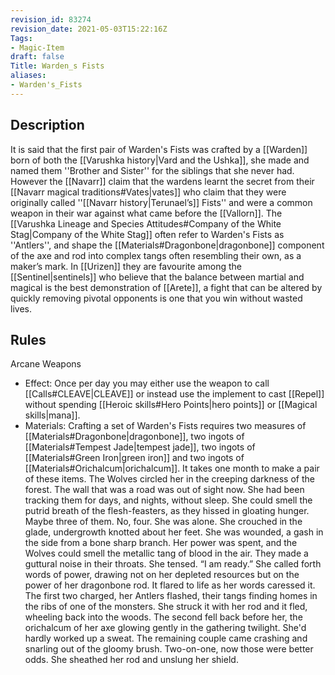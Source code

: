 ```yaml
---
revision_id: 83274
revision_date: 2021-05-03T15:22:16Z
Tags:
- Magic-Item
draft: false
Title: Warden_s Fists
aliases:
- Warden's_Fists
---
```

## Description
It is said that the first pair of Warden's Fists was crafted by a [[Warden]] born of both the [[Varushka history|Vard and the Ushka]], she made and named them ''Brother and Sister'' for the siblings that she never had. However the [[Navarr]] claim that the wardens learnt the secret from their [[Navarr magical traditions#Vates|vates]] who claim that they were originally called ''[[Navarr history|Terunael’s]] Fists'' and were a common weapon in their war against what came before the [[Vallorn]].
The [[Varushka Lineage and Species Attitudes#Company of the White Stag|Company of the White Stag]] often refer to Warden's Fists as ''Antlers'', and shape the [[Materials#Dragonbone|dragonbone]] component of the axe and rod into complex tangs often resembling their own, as a maker’s mark.
In [[Urizen]] they are favourite among the [[Sentinel|sentinels]] who believe that the balance between martial and magical is the best demonstration of [[Arete]], a fight that can be altered by quickly removing pivotal opponents is one that you win without wasted lives.
## Rules
Arcane Weapons
* Effect: Once per day you may either use the weapon to call [[Calls#CLEAVE|CLEAVE]] or instead use the implement to cast [[Repel]] without spending [[Heroic skills#Hero Points|hero points]] or [[Magical skills|mana]].
* Materials: Crafting a set of Warden's Fists requires two measures of [[Materials#Dragonbone|dragonbone]], two ingots of [[Materials#Tempest Jade|tempest jade]], two ingots of [[Materials#Green Iron|green iron]] and two ingots of [[Materials#Orichalcum|orichalcum]]. It takes one month to make a pair of these items.
The Wolves circled her in the creeping darkness of the forest. The wall that was a road was out of sight now. She had been tracking them for days, and nights, without sleep. She could smell the putrid breath of the flesh-feasters, as they hissed in gloating hunger. 
Maybe three of them. No, four.
She was alone.
She crouched in the glade, undergrowth knotted about her feet. She was wounded, a gash in the side from a bone sharp branch. Her power was spent, and the Wolves could smell the metallic tang of blood in the air. They made a guttural noise in their throats. She tensed.
“I am ready.” She called forth words of power, drawing not on her depleted resources but on the power of her dragonbone rod. It flared to life as her words caressed it.
The first two charged, her Antlers flashed, their tangs finding homes in the ribs of one of the monsters. She struck it with her rod and it fled,  wheeling back into the woods. The second fell back before her, the orichalcum of her axe glowing gently in the gathering twilight. She'd hardly worked up a sweat. 
The remaining couple came crashing and snarling out of the gloomy brush. 
Two-on-one, now those were better odds. She sheathed her rod and unslung her shield.